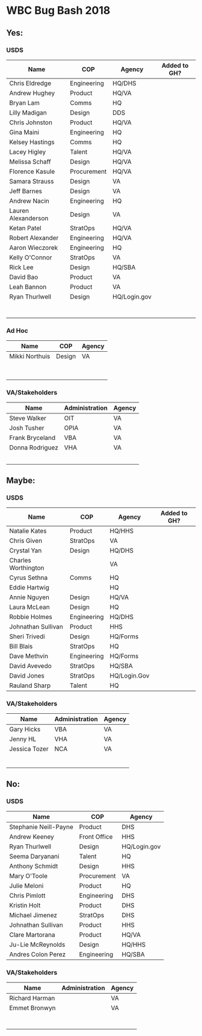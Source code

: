 # WBC Bug Bash 2018

## Yes:

### USDS

| Name                | COP         | Agency       | Added to GH? |
| ------------------- | ----------- | ------------ | ------------ |
| Chris Eldredge      | Engineering | HQ/DHS       |              |
| Andrew Hughey       | Product     | HQ/VA        |              |
| Bryan Lam           | Comms       | HQ           |              |
| Lilly Madigan       | Design      | DDS          |              |
| Chris Johnston      | Product     | HQ/VA        |              |
| Gina Maini          | Engineering | HQ           |              |
| Kelsey Hastings     | Comms       | HQ           |              |
| Lacey Higley        | Talent      | HQ/VA        |              |
| Melissa Schaff      | Design      | HQ/VA        |              |
| Florence Kasule     | Procurement | HQ/VA        |              |
| Samara Strauss      | Design      | VA           |              |
| Jeff Barnes         | Design      | VA           |              |
| Andrew Nacin        | Engineering | HQ           |              |
| Lauren Alexanderson | Design      | VA           |              |
| Ketan Patel         | StratOps    | HQ/VA        |              |
| Robert Alexander    | Engineering | HQ/VA        |              |
| Aaron Wieczorek     | Engineering | HQ           |              |
| Kelly O'Connor      | StratOps    | VA           |              |
| Rick Lee            | Design      | HQ/SBA       |              |
| David Bao           | Product     | VA           |              |
| Leah Bannon         | Product     | VA           |              |
| Ryan Thurlwell      | Design      | HQ/Login.gov |              |
|                     |             |              |              |
|                     |             |              |              |
|                     |             |              |              |
|                     |             |              |              |
|                     |             |              |              |
|                     |             |              |              |
|                     |             |              |              |

### Ad Hoc

| Name           | COP    | Agency |
| -------------- | ------ | ------ |
| Mikki Northuis | Design | VA     |
|                |        |        |
|                |        |        |
|                |        |        |
|                |        |        |
|                |        |        |
|                |        |        |
|                |        |        |
|                |        |        |

### VA/Stakeholders

| Name            | Administration | Agency |
| --------------- | -------------- | ------ |
| Steve Walker    | OIT            | VA     |
| Josh Tusher     | OPIA           | VA     |
| Frank Bryceland | VBA            | VA     |
| Donna Rodriguez | VHA            | VA     |
|                 |                |        |
|                 |                |        |
|                 |                |        |
|                 |                |        |
|                 |                |        |



## Maybe:

### USDS

| Name                | COP         | Agency       | Added to GH? |
| ------------------- | ----------- | ------------ | ------------ |
| Natalie Kates       | Product     | HQ/HHS       |              |
| Chris Given         | StratOps    | VA           |              |
| Crystal Yan         | Design      | HQ/DHS       |              |
| Charles Worthington |             | VA           |              |
| Cyrus Sethna        | Comms       | HQ           |              |
| Eddie Hartwig       |             | HQ           |              |
| Annie Nguyen        | Design      | HQ/VA        |              |
| Laura McLean        | Design      | HQ           |              |
| Robbie Holmes       | Engineering | HQ/DHS       |              |
| Johnathan Sullivan  | Product     | HHS          |              |
| Sheri Trivedi       | Design      | HQ/Forms     |              |
| Bill Blais          | StratOps    | HQ           |              |
| Dave Methvin        | Engineering | HQ/Forms     |              |
| David Avevedo       | StratOps    | HQ/SBA       |              |
| David Jones         | StratOps    | HQ/Login.Gov |              |
| Rauland Sharp       | Talent      | HQ           |              |

### VA/Stakeholders

| Name          | Administration | Agency |
| ------------- | -------------- | ------ |
| Gary Hicks    | VBA            | VA     |
| Jenny HL      | VHA            | VA     |
| Jessica Tozer | NCA            | VA     |
|               |                |        |
|               |                |        |
|               |                |        |
|               |                |        |
|               |                |        |
|               |                |        |



## No:

### USDS

| Name                  | COP          | Agency       |
| --------------------- | ------------ | ------------ |
| Stephanie Neill-Payne | Product      | DHS          |
| Andrew Keeney         | Front Office | HHS          |
| Ryan Thurlwell        | Design       | HQ/Login.gov |
| Seema Daryanani       | Talent       | HQ           |
| Anthony Schmidt       | Design       | HHS          |
| Mary O'Toole          | Procurement  | VA           |
| Julie Meloni          | Product      | HQ           |
| Chris Pimlott         | Engineering  | DHS          |
| Kristin Holt          | Product      | DHS          |
| Michael Jimenez       | StratOps     | DHS          |
| Johnathan Sullivan    | Product      | HHS          |
| Clare Martorana       | Product      | HQ/VA        |
| Ju-Lie McReynolds     | Design       | HQ/HHS       |
| Andres Colon Perez    | Engineering  | HQ/SBA       |



### VA/Stakeholders

| Name           | Administration | Agency |
| -------------- | -------------- | ------ |
| Richard Harman |                | VA     |
| Emmet Bronwyn  |                | VA     |
|                |                |        |
|                |                |        |
|                |                |        |
|                |                |        |
|                |                |        |
|                |                |        |
|                |                |        |

